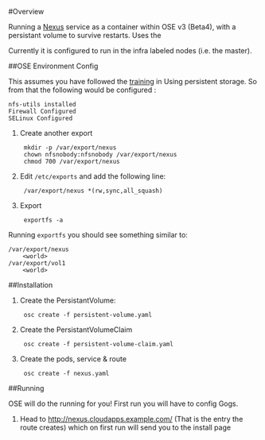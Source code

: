 #Overview

Running a [Nexus](http://www.sonatype.org/nexus/go/) service as a container within OSE v3 (Beta4), with a persistant volume to survive restarts. Uses the 

Currently it is configured to run in the infra labeled nodes (i.e. the master).

##OSE Environment Config

This assumes you have followed the [training](https://github.com/openshift/training/blob/master/beta-4-setup.md#using-persistent-storage-optional) in Using persistent storage. So from that the following would be configured :

	nfs-utils installed
	Firewall Configured
	SELinux Configured

1. Create another export

        mkdir -p /var/export/nexus
        chown nfsnobody:nfsnobody /var/export/nexus
        chmod 700 /var/export/nexus

2. Edit `/etc/exports` and add the following line:

        /var/export/nexus *(rw,sync,all_squash)

3. Export

        exportfs -a

Running `exportfs` you should see something similar to:

	/var/export/nexus
		<world>
	/var/export/vol1
		<world>

##Installation

1. Create the PersistantVolume:

        osc create -f persistent-volume.yaml

2. Create the PersistantVolumeClaim

        osc create -f persistent-volume-claim.yaml

3. Create the pods, service & route

        osc create -f nexus.yaml

##Running

OSE will do the running for you! First run you will have to config Gogs.

1. Head to http://nexus.cloudapps.example.com/ (That is the entry the route creates) which on first run will send you to the install page


